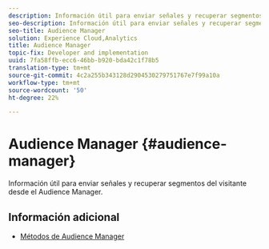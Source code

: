 ```yaml
---
description: Información útil para enviar señales y recuperar segmentos del visitante desde el Audience Manager.
seo-description: Información útil para enviar señales y recuperar segmentos del visitante desde el Audience Manager.
seo-title: Audience Manager
solution: Experience Cloud,Analytics
title: Audience Manager
topic-fix: Developer and implementation
uuid: 7fa58ffb-ecc6-46bb-b920-bda42c1f78b5
translation-type: tm+mt
source-git-commit: 4c2a255b343128d2904530279751767e7f99a10a
workflow-type: tm+mt
source-wordcount: '50'
ht-degree: 22%

---
```



# Audience Manager {#audience-manager}

Información útil para enviar señales y recuperar segmentos del visitante desde el Audience Manager.

## Información adicional

+ [Métodos de Audience Manager](/help/universal-windows/audiencemgmt/audience-manager-methods.md)
